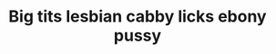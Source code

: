---
layout: post
title: Big tits lesbian cabby licks ebony pussy
duration: '05:07'
view: 265
rate: 2
video: 'http://fantasti.cc/embed/730601/'
category:
 - blonde
 - cab
 - curly-hair
 - ebony
 - gorgeous
 - lesbian
 - outdoor
tags: 
 - big-tits
 - sucked
 - fucked
priority: 0.9
changefreq: daily
---